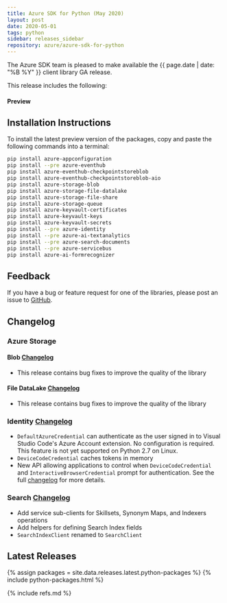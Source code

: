 ```yaml
---
title: Azure SDK for Python (May 2020)
layout: post
date: 2020-05-01
tags: python
sidebar: releases_sidebar
repository: azure/azure-sdk-for-python
---
```


The Azure SDK team is pleased to make available the {{ page.date | date: "%B %Y" }} client library GA release.

This release includes the following:

#### Preview



## Installation Instructions

To install the latest preview version of the packages, copy and paste the following commands into a terminal:

```bash
pip install azure-appconfiguration
pip install --pre azure-eventhub
pip install azure-eventhub-checkpointstoreblob
pip install azure-eventhub-checkpointstoreblob-aio
pip install azure-storage-blob
pip install azure-storage-file-datalake
pip install azure-storage-file-share
pip install azure-storage-queue
pip install azure-keyvault-certificates
pip install azure-keyvault-keys
pip install azure-keyvault-secrets
pip install --pre azure-identity
pip install --pre azure-ai-textanalytics
pip install --pre azure-search-documents
pip install --pre azure-servicebus
pip install azure-ai-formrecognizer
```

## Feedback

If you have a bug or feature request for one of the libraries, please post an issue to [GitHub](https://github.com/azure/azure-sdk-for-python/issues).

## Changelog

### Azure Storage

#### Blob [Changelog](https://github.com/Azure/azure-sdk-for-python/blob/master/sdk/storage/azure-storage-blob/CHANGELOG.md)

- This release contains bug fixes to improve the quality of the library

#### File DataLake [Changelog](https://github.com/Azure/azure-sdk-for-python/blob/master/sdk/storage/azure-storage-file-datalake/CHANGELOG.md)

- This release contains bug fixes to improve the quality of the library


### Identity [Changelog](https://github.com/Azure/azure-sdk-for-python/blob/master/sdk/identity/azure-identity/CHANGELOG.md)

- `DefaultAzureCredential` can authenticate as the user signed in to Visual Studio Code's Azure Account extension. No configuration is required. This feature is not yet supported on Python 2.7 on Linux.
- `DeviceCodeCredential` caches tokens in memory
- New API allowing applications to control when `DeviceCodeCredential` and `InteractiveBrowserCredential` prompt for authentication. See the full [changelog](https://github.com/Azure/azure-sdk-for-python/blob/master/sdk/identity/azure-identity/CHANGELOG.md) for more details.

### Search [Changelog](https://github.com/Azure/azure-sdk-for-python/blob/master/sdk/search/azure-search-documents/CHANGELOG.md)

- Add service sub-clients for Skillsets, Synonym Maps, and Indexers operations 
- Add helpers for defining Search Index fields
- `SearchIndexClient` renamed to `SearchClient`


## Latest Releases

{% assign packages = site.data.releases.latest.python-packages %}
{% include python-packages.html %}

{% include refs.md %}
